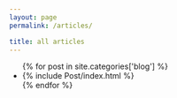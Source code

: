```yaml
---
layout: page
permalink: /articles/

title: all articles
---
```


<ul class="post__list">
    {% for post in site.categories['blog'] %}
        <li class="post__item">
            {% include Post/index.html %}
        </li>
    {% endfor %}
</ul>